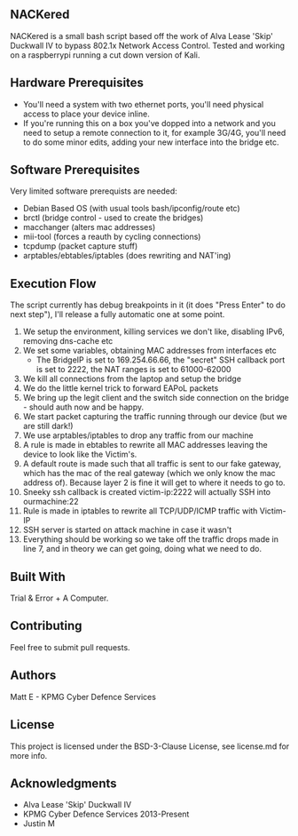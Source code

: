 ## NACKered

NACKered is a small bash script based off the work of Alva Lease 'Skip' Duckwall IV to bypass 802.1x Network Access Control. Tested and working on a raspberrypi running a cut down version of Kali. 

## Hardware Prerequisites

* You'll need a system with two ethernet ports, you'll need physical access to place your device inline.
* If you're running this on a box you've dopped into a network and you need to setup a remote connection to it, for example 3G/4G, you'll need to do some minor edits, adding your new interface into the bridge etc.

## Software Prerequisites

Very limited software prerequists are needed:
* Debian Based OS (with usual tools bash/ipconfig/route etc)
* brctl (bridge control - used to create the bridges)
* macchanger (alters mac addresses)
* mii-tool (forces a reauth by cycling connections)
* tcpdump (packet capture stuff)
* arptables/ebtables/iptables (does rewriting and NAT'ing)

## Execution Flow
The script currently has debug breakpoints in it (it does "Press Enter" to do next step"), I'll release a fully automatic one at some point.

1. We setup the environment, killing services we don't like, disabling IPv6, removing dns-cache etc
2. We set some variables, obtaining MAC addresses from interfaces etc
    * The BridgeIP is set to 169.254.66.66, the "secret" SSH callback port is set to 2222, the NAT ranges is set to 61000-62000
3. We kill all connections from the laptop and setup the bridge
4. We do the little kernel trick to forward EAPoL packets
5. We bring up the legit client and the switch side connection on the bridge - should auth now and be happy.
6. We start packet capturing the traffic running through our device (but we are still dark!)
7. We use arptables/iptables to drop any traffic from our machine
8. A rule is made in ebtables to rewrite all MAC addresses leaving the device to look like the Victim's.
9. A default route is made such that all traffic is sent to our fake gateway, which has the mac of the real gateway (which we only know the mac address of). Because layer 2 is fine it will get to where it needs to go to.
10. Sneeky ssh callback is created victim-ip:2222 will actually SSH into ourmachine:22
11. Rule is made in iptables to rewrite all TCP/UDP/ICMP traffic with Victim-IP
12. SSH server is started on attack machine in case it wasn't
13. Everything should be working so we take off the traffic drops made in line 7, and in theory we can get going, doing what we need to do.

## Built With
Trial & Error + A Computer.

## Contributing
Feel free to submit pull requests.

## Authors
Matt E - KPMG Cyber Defence Services

## License
This project is licensed under the BSD-3-Clause License, see license.md for more info.

## Acknowledgments
* Alva Lease 'Skip' Duckwall IV
* KPMG Cyber Defence Services 2013-Present
* Justin M
